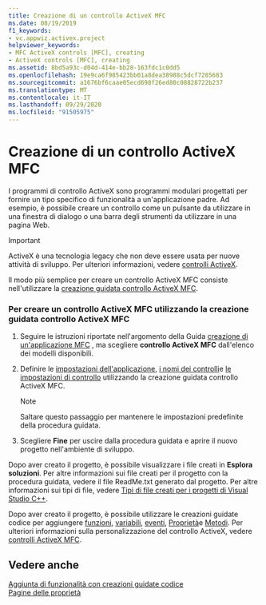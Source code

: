```yaml
---
title: Creazione di un controllo ActiveX MFC
ms.date: 08/19/2019
f1_keywords:
- vc.appwiz.activex.project
helpviewer_keywords:
- MFC ActiveX controls [MFC], creating
- ActiveX controls [MFC], creating
ms.assetid: 8bd5a93c-d04d-414e-bb28-163fdc1c0dd5
ms.openlocfilehash: 19e9ca6f985423bb01a8dea38988c5dcf7285683
ms.sourcegitcommit: a1676bf6caae05ecd698f26ed80c08828722b237
ms.translationtype: MT
ms.contentlocale: it-IT
ms.lasthandoff: 09/29/2020
ms.locfileid: "91505975"
---
```

# <a name="creating-an-mfc-activex-control"></a>Creazione di un controllo ActiveX MFC

I programmi di controllo ActiveX sono programmi modulari progettati per fornire un tipo specifico di funzionalità a un'applicazione padre. Ad esempio, è possibile creare un controllo come un pulsante da utilizzare in una finestra di dialogo o una barra degli strumenti da utilizzare in una pagina Web.

>[!IMPORTANT]
> ActiveX è una tecnologia legacy che non deve essere usata per nuove attività di sviluppo. Per ulteriori informazioni, vedere [controlli ActiveX](../activex-controls.md).

Il modo più semplice per creare un controllo ActiveX MFC consiste nell'utilizzare la [creazione guidata controllo ActiveX MFC](../../mfc/reference/mfc-activex-control-wizard.md).

### <a name="to-create-an-mfc-activex-control-using-the-mfc-activex-control-wizard"></a>Per creare un controllo ActiveX MFC utilizzando la creazione guidata controllo ActiveX MFC

1. Seguire le istruzioni riportate nell'argomento della Guida [creazione di un'applicazione MFC](creating-an-mfc-application.md) , ma scegliere **controllo ActiveX MFC** dall'elenco dei modelli disponibili.

1. Definire le [impostazioni dell'applicazione](../../mfc/reference/application-settings-mfc-activex-control-wizard.md), [i nomi dei controlli](../../mfc/reference/control-names-mfc-activex-control-wizard.md)e [le impostazioni di controllo](../../mfc/reference/control-settings-mfc-activex-control-wizard.md) utilizzando la creazione guidata controllo ActiveX MFC.

    > [!NOTE]
    >  Saltare questo passaggio per mantenere le impostazioni predefinite della procedura guidata.

1. Scegliere **Fine** per uscire dalla procedura guidata e aprire il nuovo progetto nell'ambiente di sviluppo.

Dopo aver creato il progetto, è possibile visualizzare i file creati in **Esplora soluzioni**. Per altre informazioni sui file creati per il progetto con la procedura guidata, vedere il file ReadMe.txt generato dal progetto. Per altre informazioni sui tipi di file, vedere [Tipi di file creati per i progetti di Visual Studio C++](../../build/reference/file-types-created-for-visual-cpp-projects.md).

Dopo aver creato il progetto, è possibile utilizzare le creazioni guidate codice per aggiungere [funzioni](../../ide/adding-a-member-function-visual-cpp.md#add-member-function-wizard), [variabili](../../ide/adding-a-member-variable-visual-cpp.md#add-member-variable-wizard), [eventi](../../ide/adding-an-event-visual-cpp.md#add-event-wizard), [Proprietà](../../ide/adding-a-property-visual-cpp.md#names-add-property-wizard)e [Metodi](../../ide/adding-a-method-visual-cpp.md#add-method-wizard). Per ulteriori informazioni sulla personalizzazione del controllo ActiveX, vedere [controlli ActiveX MFC](../../mfc/mfc-activex-controls.md).

## <a name="see-also"></a>Vedere anche

[Aggiunta di funzionalità con creazioni guidate codice](../../ide/adding-functionality-with-code-wizards-cpp.md)<br/>
[Pagine delle proprietà](../../build/reference/property-pages-visual-cpp.md)
